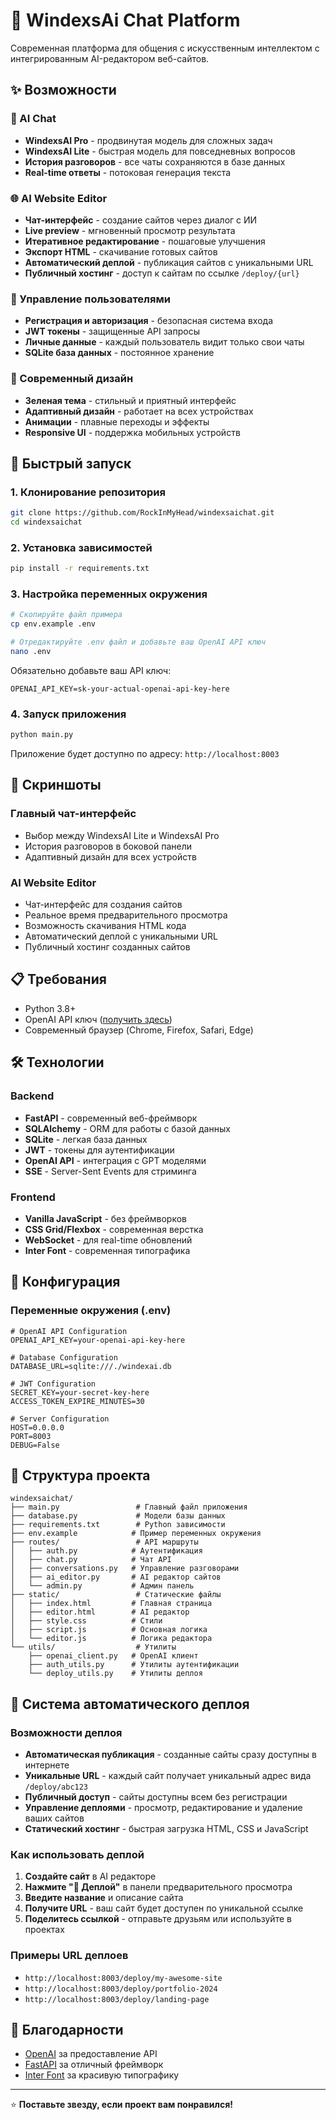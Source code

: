 # 🤖 WindexsAi Chat Platform

Современная платформа для общения с искусственным интеллектом с интегрированным AI-редактором веб-сайтов.

## ✨ Возможности

### 💬 AI Chat
- **WindexsAI Pro** - продвинутая модель для сложных задач
- **WindexsAI Lite** - быстрая модель для повседневных вопросов
- **История разговоров** - все чаты сохраняются в базе данных
- **Real-time ответы** - потоковая генерация текста

### 🌐 AI Website Editor
- **Чат-интерфейс** - создание сайтов через диалог с ИИ
- **Live preview** - мгновенный просмотр результата
- **Итеративное редактирование** - пошаговые улучшения
- **Экспорт HTML** - скачивание готовых сайтов
- **Автоматический деплой** - публикация сайтов с уникальными URL
- **Публичный хостинг** - доступ к сайтам по ссылке `/deploy/{url}`

### 👥 Управление пользователями
- **Регистрация и авторизация** - безопасная система входа
- **JWT токены** - защищенные API запросы
- **Личные данные** - каждый пользователь видит только свои чаты
- **SQLite база данных** - постоянное хранение

### 🎨 Современный дизайн
- **Зеленая тема** - стильный и приятный интерфейс
- **Адаптивный дизайн** - работает на всех устройствах
- **Анимации** - плавные переходы и эффекты
- **Responsive UI** - поддержка мобильных устройств

## 🚀 Быстрый запуск

### 1. Клонирование репозитория
```bash
git clone https://github.com/RockInMyHead/windexsaichat.git
cd windexsaichat
```

### 2. Установка зависимостей
```bash
pip install -r requirements.txt
```

### 3. Настройка переменных окружения
```bash
# Скопируйте файл примера
cp env.example .env

# Отредактируйте .env файл и добавьте ваш OpenAI API ключ
nano .env
```

Обязательно добавьте ваш API ключ:
```
OPENAI_API_KEY=sk-your-actual-openai-api-key-here
```

### 4. Запуск приложения
```bash
python main.py
```

Приложение будет доступно по адресу: `http://localhost:8003`

## 📱 Скриншоты

### Главный чат-интерфейс
- Выбор между WindexsAI Lite и WindexsAI Pro
- История разговоров в боковой панели
- Адаптивный дизайн для всех устройств

### AI Website Editor
- Чат-интерфейс для создания сайтов
- Реальное время предварительного просмотра
- Возможность скачивания HTML кода
- Автоматический деплой с уникальными URL
- Публичный хостинг созданных сайтов

## 📋 Требования

- Python 3.8+
- OpenAI API ключ ([получить здесь](https://platform.openai.com/api-keys))
- Современный браузер (Chrome, Firefox, Safari, Edge)

## 🛠 Технологии

### Backend
- **FastAPI** - современный веб-фреймворк
- **SQLAlchemy** - ORM для работы с базой данных
- **SQLite** - легкая база данных
- **JWT** - токены для аутентификации
- **OpenAI API** - интеграция с GPT моделями
- **SSE** - Server-Sent Events для стриминга

### Frontend
- **Vanilla JavaScript** - без фреймворков
- **CSS Grid/Flexbox** - современная верстка
- **WebSocket** - для real-time обновлений
- **Inter Font** - современная типографика

## 🔧 Конфигурация

### Переменные окружения (.env)
```env
# OpenAI API Configuration
OPENAI_API_KEY=your-openai-api-key-here

# Database Configuration
DATABASE_URL=sqlite:///./windexai.db

# JWT Configuration
SECRET_KEY=your-secret-key-here
ACCESS_TOKEN_EXPIRE_MINUTES=30

# Server Configuration
HOST=0.0.0.0
PORT=8003
DEBUG=False
```

## 📁 Структура проекта

```
windexsaichat/
├── main.py                 # Главный файл приложения
├── database.py             # Модели базы данных
├── requirements.txt        # Python зависимости
├── env.example            # Пример переменных окружения
├── routes/                 # API маршруты
│   ├── auth.py            # Аутентификация
│   ├── chat.py            # Чат API
│   ├── conversations.py   # Управление разговорами
│   ├── ai_editor.py       # AI редактор сайтов
│   └── admin.py           # Админ панель
├── static/                 # Статические файлы
│   ├── index.html         # Главная страница
│   ├── editor.html        # AI редактор
│   ├── style.css          # Стили
│   ├── script.js          # Основная логика
│   └── editor.js          # Логика редактора
└── utils/                  # Утилиты
    ├── openai_client.py   # OpenAI клиент
    ├── auth_utils.py      # Утилиты аутентификации
    └── deploy_utils.py    # Утилиты деплоя
```

## 🚀 Система автоматического деплоя

### Возможности деплоя
- **Автоматическая публикация** - созданные сайты сразу доступны в интернете
- **Уникальные URL** - каждый сайт получает уникальный адрес вида `/deploy/abc123`
- **Публичный доступ** - сайты доступны всем без регистрации
- **Управление деплоями** - просмотр, редактирование и удаление ваших сайтов
- **Статический хостинг** - быстрая загрузка HTML, CSS и JavaScript

### Как использовать деплой
1. **Создайте сайт** в AI редакторе
2. **Нажмите "🚀 Деплой"** в панели предварительного просмотра
3. **Введите название** и описание сайта
4. **Получите URL** - ваш сайт будет доступен по уникальной ссылке
5. **Поделитесь ссылкой** - отправьте друзьям или используйте в проектах

### Примеры URL деплоев
- `http://localhost:8003/deploy/my-awesome-site`
- `http://localhost:8003/deploy/portfolio-2024`
- `http://localhost:8003/deploy/landing-page`

## 🙏 Благодарности

- [OpenAI](https://openai.com/) за предоставление API
- [FastAPI](https://fastapi.tiangolo.com/) за отличный фреймворк
- [Inter Font](https://fonts.google.com/specimen/Inter) за красивую типографику

---

⭐ **Поставьте звезду, если проект вам понравился!**

